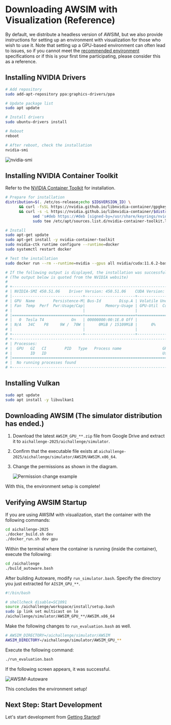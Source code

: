 # Downloading AWSIM with Visualization (Reference)

By default, we distribute a headless version of AWSIM, but we also provide instructions for setting up an environment with visualization for those who wish to use it. Note that setting up a GPU-based environment can often lead to issues, so if you cannot meet the [recommended environment](./requirements.en.md) specifications or if this is your first time participating, please consider this as a reference.

## Installing NVIDIA Drivers

```bash
# Add repository
sudo add-apt-repository ppa:graphics-drivers/ppa

# Update package list
sudo apt update

# Install drivers
sudo ubuntu-drivers install

# Reboot
reboot

# After reboot, check the installation
nvidia-smi
```

![nvidia-smi](./images/nvidia-smi.png)

## Installing NVIDIA Container Toolkit

Refer to the [NVIDIA Container Toolkit](https://docs.nvidia.com/datacenter/cloud-native/container-toolkit/install-guide.html) for installation.

```bash
# Prepare for installation
distribution=$(. /etc/os-release;echo $ID$VERSION_ID) \
      && curl -fsSL https://nvidia.github.io/libnvidia-container/gpgkey | sudo gpg --dearmor -o /usr/share/keyrings/nvidia-container-toolkit-keyring.gpg \
      && curl -s -L https://nvidia.github.io/libnvidia-container/$distribution/libnvidia-container.list | \
            sed 's#deb https://#deb [signed-by=/usr/share/keyrings/nvidia-container-toolkit-keyring.gpg] https://#g' | \
            sudo tee /etc/apt/sources.list.d/nvidia-container-toolkit.list

# Install
sudo apt-get update
sudo apt-get install -y nvidia-container-toolkit
sudo nvidia-ctk runtime configure --runtime=docker
sudo systemctl restart docker

# Test the installation
sudo docker run --rm --runtime=nvidia --gpus all nvidia/cuda:11.6.2-base-ubuntu20.04 nvidia-smi

# If the following output is displayed, the installation was successful:
# (The output below is quoted from the NVIDIA website)
#
# +-----------------------------------------------------------------------------+
# | NVIDIA-SMI 450.51.06    Driver Version: 450.51.06    CUDA Version: 11.0     |
# |-------------------------------+----------------------+----------------------+
# | GPU  Name        Persistence-M| Bus-Id        Disp.A | Volatile Uncorr. ECC |
# | Fan  Temp  Perf  Pwr:Usage/Cap|         Memory-Usage | GPU-Util  Compute M. |
# |                               |                      |               MIG M. |
# |===============================+======================+======================|
# |   0  Tesla T4            On   | 00000000:00:1E.0 Off |                    0 |
# | N/A   34C    P8     9W /  70W |      0MiB / 15109MiB |      0%      Default |
# |                               |                      |                  N/A |
# +-------------------------------+----------------------+----------------------+
# +-----------------------------------------------------------------------------+
# | Processes:                                                                  |
# |  GPU   GI   CI        PID   Type   Process name                  GPU Memory |
# |        ID   ID                                                   Usage      |
# |=============================================================================|
# |  No running processes found                                                 |
# +-----------------------------------------------------------------------------+
```

## Installing Vulkan

```bash
sudo apt update
sudo apt install -y libvulkan1
```

## Downloading AWSIM (The simulator distribution has ended.)

1. Download the latest `AWSIM_GPU_**.zip` file from Google Drive and extract it to `aichallenge-2025/aichallenge/simulator`.

2. Confirm that the executable file exists at `aichallenge-2025/aichallenge/simulator/AWSIM/AWSIM.x86_64`.

3. Change the permissions as shown in the diagram.

   ![Permission change example](./images/awsim-permmision.png)

With this, the environment setup is complete!

## Verifying AWSIM Startup

If you are using AWSIM with visualization, start the container with the following commands:

```bash
cd aichallenge-2025
./docker_build.sh dev
./docker_run.sh dev gpu
```

Within the terminal where the container is running (inside the container), execute the following:

```bash
cd /aichallenge
./build_autoware.bash
```

After building Autoware, modify `run_simulator.bash`. Specify the directory you just extracted for `AISIM_GPU_**`.

```bash
#!/bin/bash

# shellcheck disable=SC1091
source /aichallenge/workspace/install/setup.bash
sudo ip link set multicast on lo
/aichallenge/simulator/AWSIM_GPU_**/AWSIM.x86_64
```

Make the following changes to `run_evaluation.bash` as well.

```bash
# AWSIM_DIRECTORY=/aichallenge/simulator/AWSIM
AWSIM_DIRECTORY=/aichallenge/simulator/AWSIM_GPU_**
```

Execute the following command:

```bash
./run_evaluation.bash
```

If the following screen appears, it was successful.

![AWSIM-Autoware](./images/awsim-and-autoware.png)

This concludes the environment setup!

## Next Step: Start Development

Let's start development from [Getting Started](../getting-started.en.md)!
